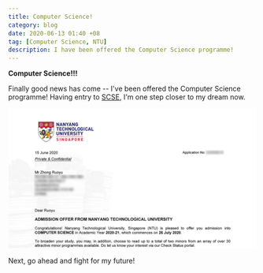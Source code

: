 ```yaml
---
title: Computer Science!
category: blog
date: 2020-06-13 01:40 +08
tag: [Computer Science, NTU]
description: I have been offered the Computer Science programme!
---
```


**Computer Science!!!**

Finally good news has come -- I've been offered the Computer Science programme! Having entry to [SCSE](https://scse.ntu.edu.sg/), I'm one step closer to my dream now.

![Admission Offer](/assets/images/posts/2020-06/offer.jpg)

Next, go ahead and fight for my future!
